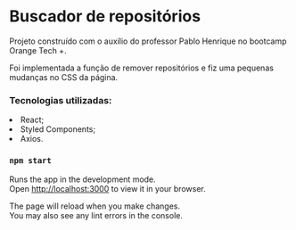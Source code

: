 <h1>Buscador de repositórios</h1>
<p>Projeto construído com o auxílio do professor Pablo Henrique no bootcamp Orange Tech +.</p>
<p>Foi implementada a função de remover repositórios e fiz uma pequenas mudanças no CSS da página.</p>

<h3>Tecnologias utilizadas:</h3>
<li>React;</li>
<li>Styled Components;</li>
<li>Axios.</li>

### `npm start`

Runs the app in the development mode.\
Open [http://localhost:3000](http://localhost:3000) to view it in your browser.

The page will reload when you make changes.\
You may also see any lint errors in the console.


